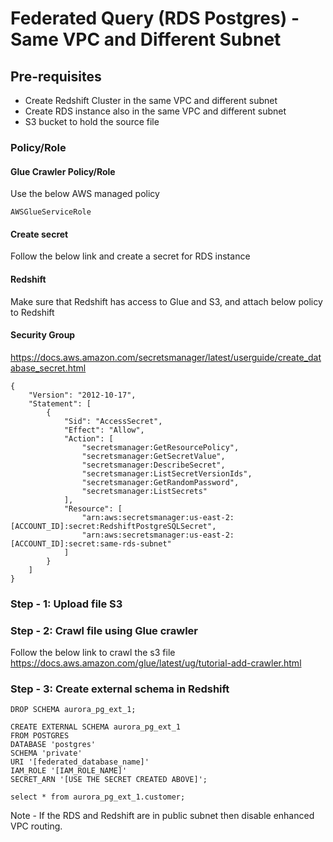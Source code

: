 # Federated Query (RDS Postgres) - Same VPC and Different Subnet

## Pre-requisites
- Create Redshift Cluster in the same VPC and different subnet
- Create RDS instance also in the same VPC and different subnet
- S3 bucket to hold the source file

### Policy/Role

#### Glue Crawler Policy/Role
Use the below AWS managed policy 
```
AWSGlueServiceRole
```

#### Create secret
Follow the below link and create a secret for RDS instance

#### Redshift
Make sure that Redshift has access to Glue and S3, and attach below policy to Redshift

#### Security Group

https://docs.aws.amazon.com/secretsmanager/latest/userguide/create_database_secret.html

```
{
    "Version": "2012-10-17",
    "Statement": [
        {
            "Sid": "AccessSecret",
            "Effect": "Allow",
            "Action": [
                "secretsmanager:GetResourcePolicy",
                "secretsmanager:GetSecretValue",
                "secretsmanager:DescribeSecret",
                "secretsmanager:ListSecretVersionIds",
                "secretsmanager:GetRandomPassword",
                "secretsmanager:ListSecrets"
            ],
            "Resource": [
                "arn:aws:secretsmanager:us-east-2:[ACCOUNT_ID]:secret:RedshiftPostgreSQLSecret",
                "arn:aws:secretsmanager:us-east-2:[ACCOUNT_ID]:secret:same-rds-subnet"
            ]
        }
    ]
}
```

### Step - 1: Upload file S3

### Step - 2: Crawl file using Glue crawler
Follow the below link to crawl the s3 file
https://docs.aws.amazon.com/glue/latest/ug/tutorial-add-crawler.html

### Step - 3: Create external schema in Redshift
```
DROP SCHEMA aurora_pg_ext_1;

CREATE EXTERNAL SCHEMA aurora_pg_ext_1
FROM POSTGRES
DATABASE 'postgres'
SCHEMA 'private'
URI '[federated_database_name]'
IAM_ROLE '[IAM_ROLE_NAME]'
SECRET_ARN '[USE THE SECRET CREATED ABOVE]';

select * from aurora_pg_ext_1.customer;
```

Note - If the RDS and Redshift are in public subnet then disable enhanced VPC routing.
